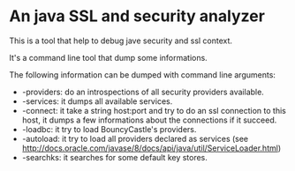# An java SSL and security analyzer

This is a tool that help to debug jave security and ssl context.

It's a command line tool that dump some informations.

The following information can be dumped with command line arguments:

 * -providers: do an introspections of all security providers available.
 * -services: it dumps all available services.
 * -connect: it take a string host:port and try to do an ssl connection to this host, it dumps a few informations about the connections if it succeed.
 * -loadbc: it try to load BouncyCastle's providers.
 * -autoload: it try to load all providers declared as services (see http://docs.oracle.com/javase/8/docs/api/java/util/ServiceLoader.html)
 * -searchks: it searches for some default key stores.
